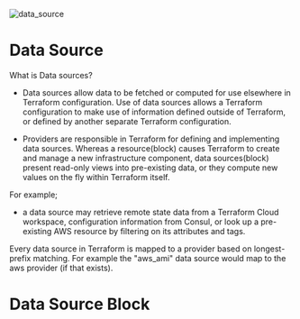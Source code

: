 ![data_source](https://user-images.githubusercontent.com/108756145/222932122-c44027c0-8108-443c-b6a3-0b08082f3e33.png)

# Data Source
What is Data sources?

- Data sources allow data to be fetched or computed for use elsewhere in Terraform configuration. Use of data sources allows a Terraform configuration to make use of information defined outside of Terraform, or defined by another separate Terraform configuration.


- Providers are responsible in Terraform for defining and implementing data sources. Whereas a resource(block) causes Terraform to create and manage a new infrastructure component, data sources(block) present read-only views into pre-existing data, or they compute new values on the fly within Terraform itself.

For example;

 - a data source may retrieve remote state data from a Terraform Cloud workspace, configuration information from Consul, or look up a pre-existing AWS resource by filtering on its attributes and tags.

Every data source in Terraform is mapped to a provider based on longest-prefix matching. For example the "aws_ami" data source would map to the aws provider (if that exists).

# Data Source Block